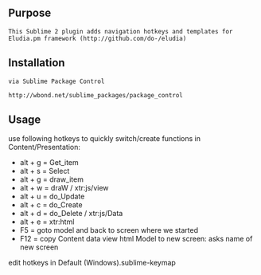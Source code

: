 
Purpose
---

	This Sublime 2 plugin adds navigation hotkeys and templates for Eludia.pm framework (http://github.com/do-/eludia)

Installation
---

	via Sublime Package Control

	http://wbond.net/sublime_packages/package_control

Usage
---

use following hotkeys to quickly switch/create functions in Content/Presentation:

* alt + g = Get_item
* alt + s = Select
* alt + g = draw_item
* alt + w = draW / xtr:js/view
* alt + u = do_Update
* alt + c = do_Create
* alt + d = do_Delete / xtr:js/Data
* alt + e = xtr:html
* F5      = goto model and back to screen where we started
* F12     = copy Content data view html Model to new screen: asks name of new screen
	
edit hotkeys in Default (Windows).sublime-keymap
